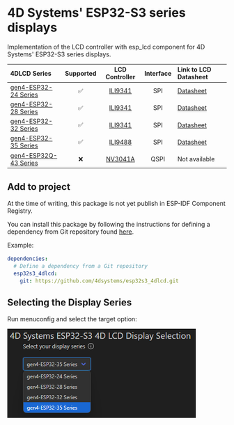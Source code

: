 # 4D Systems' ESP32-S3 series displays

Implementation of the LCD controller with esp_lcd component for 4D Systems' ESP32-S3 series displays.

| 4DLCD Series                                                                                  | Supported | LCD Controller                                      | Interface | Link to LCD Datasheet |
|:--------------------------------------------------------------------------------------------- |:---------:|:---------------------------------------------------:|:---------:|:--------------------- |
| [gen4-ESP32-24 Series](https://resources.4dsystems.com.au/datasheets/esp32/gen4-esp32/)       | ✅       | [ILI9341](https://4dsystems.com.au/download/31395/) | SPI       | [Datasheet](https://resources.4dsystems.com.au/datasheets/4dlcd/4DLCD-24320240-IPS/) |
| [gen4-ESP32-28 Series](https://resources.4dsystems.com.au/datasheets/esp32/gen4-esp32/)       | ✅       | [ILI9341](https://4dsystems.com.au/download/31395/) | SPI       | [Datasheet](https://resources.4dsystems.com.au/datasheets/4dlcd/4DLCD-28320240-IPS/) |
| [gen4-ESP32-32 Series](https://resources.4dsystems.com.au/datasheets/esp32/gen4-esp32/)       | ✅       | [ILI9341](https://4dsystems.com.au/download/31395/) | SPI       | [Datasheet](https://resources.4dsystems.com.au/datasheets/4dlcd/4DLCD-32320240/)     |
| [gen4-ESP32-35 Series](https://resources.4dsystems.com.au/datasheets/esp32/gen4-esp32/)       | ✅       | [ILI9488](https://4dsystems.com.au/download/31399/) | SPI       | [Datasheet](https://resources.4dsystems.com.au/datasheets/4dlcd/4DLCD-35480320-IPS/) |
| [gen4-ESP32Q-43 Series](https://resources.4dsystems.com.au/datasheets/esp32/gen4-esp32Q-43/)  | ❌       | [NV3041A](https://4dsystems.com.au/download/31400/) | QSPI      | Not available         |

## Add to project

At the time of writing, this package is not yet publish in ESP-IDF Component Registry.

You can install this package by following the instructions for defining a dependency from Git repository found [here](https://docs.espressif.com/projects/esp-idf/en/latest/esp32/api-guides/tools/idf-component-manager.html#defining-dependencies-in-the-manifest).

Example:

``` yml
dependencies:
  # Define a dependency from a Git repository
  esp32s3_4dlcd:
    git: https://github.com/4dsystems/esp32s3_4dlcd.git
```

## Selecting the Display Series

Run menuconfig and select the target option:

![Display Selection](display-selection.png)